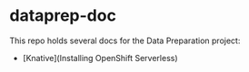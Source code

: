 # dataprep-doc
This repo holds several docs for the Data Preparation project:
- [Knative](Installing OpenShift Serverless)

